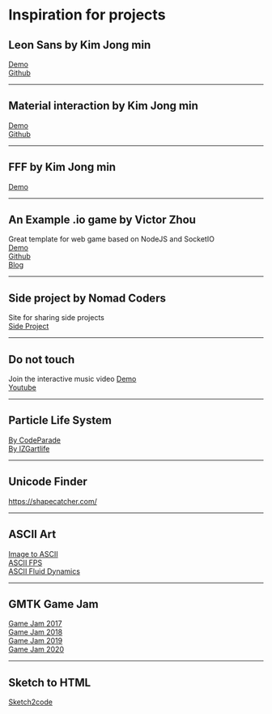 # Inspiration for projects

## Leon Sans by Kim Jong min
[Demo](https://leon-kim.com/)  
[Github](https://github.com/cmiscm/leonsansfont)

---

## Material interaction by Kim Jong min
[Demo](https://material.cmiscm.com/)  
[Github](https://github.com/cmiscm/material-interaction)

---

## FFF by Kim Jong min
[Demo](http://fff.cmiscm.com/)

---

## An Example .io game by Victor Zhou
Great template for web game based on NodeJS and SocketIO  
[Demo](https://example-io-game.victorzhou.com)  
[Github](https://github.com/vzhou842/example-.io-game)  
[Blog](https://victorzhou.com/blog/build-an-io-game-part-1/)

---

## Side project by Nomad Coders
Site for sharing side projects  
[Side Project](https://sideprojects.pory.app/)

---

## Do not touch
Join the interactive music video
[Demo](http://donottouch.org/)  
[Youtube](https://www.youtube.com/watch?v=W3ZjY8YD_NY&ab_channel=Moniker)

---

## Particle Life System
[By CodeParade](https://www.youtube.com/watch?v=Z_zmZ23grXE)  
[By IZGartlife](https://www.youtube.com/watch?v=makaJpLvbow)

---

## Unicode Finder
https://shapecatcher.com/

---

## ASCII Art
[Image to ASCII](https://www.youtube.com/watch?v=lYButrjldJY)  
[ASCII FPS](https://www.youtube.com/watch?v=fW-pDkDvcfE)  
[ASCII Fluid Dynamics](https://www.youtube.com/watch?v=QMYfkOtYYlg)

---

## GMTK Game Jam
[Game Jam 2017](https://www.youtube.com/watch?v=yDmjt-UfybM)  
[Game Jam 2018](https://www.youtube.com/watch?v=s2ebZXQ_J8Q)  
[Game Jam 2019](https://www.youtube.com/watch?v=o-WrQ77zUvA)  
[Game Jam 2020](https://www.youtube.com/watch?v=RGeAkU2wu4o)

---

## Sketch to HTML
[Sketch2code](https://sketch2code.azurewebsites.net/)